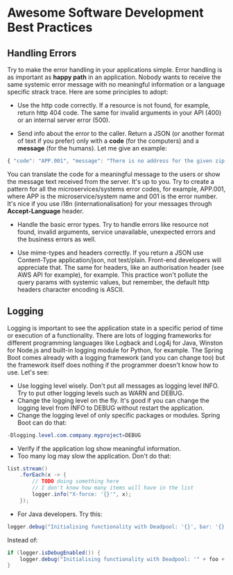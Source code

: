 # Awesome Software Development Best Practices

## Handling Errors

Try to make the error handling in your applications simple. Error handling is as important as **happy path** in an application. Nobody wants to receive the same systemic error message with no meaningful information or a language specific strack trace. Here are some principles to adopt:

* Use the http code correctly. If a resource is not found, for example, return http 404 code. The same for invalid arguments in your API (400) or an internal server error (500).

* Send info about the error to the caller. Return a JSON (or another format of text if you prefer) only with a **code** (for the computers) and a **message** (for the humans). Let me give an example:

```js
{ "code": "APP.001", "message": "There is no address for the given zip-code" } 
```
You can translate the code for a meaningful message to the users or show the message text received from the server. It's up to you. Try to create a pattern for all the microservices/systems error codes, for example, APP.001, where APP is the microservice/system name and 001 is the error number.
It's nice if you use i18n (internationalisation) for your messages through **Accept-Language** header.

* Handle the basic error types. Try to handle errors like resource not found, invalid arguments, service unavailable, unexpected errors and the business errors as well.

* Use mime-types and headers correctly. If you return a JSON use Content-Type application/json, not text/plain. Front-end developers will appreciate that. The same for headers, like an authorisation header (see AWS API for example), for example. This practice won't pollute the query params with systemic values, but remember, the default http headers character encoding is ASCII.

## Logging

Logging is important to see the application state in a specific period of time or execution of a functionality. There are lots of logging frameworks for different programming languages like Logback and Log4j for Java, Winston for Node.js and built-in logging module for Python, for example. The Spring Boot comes already with a logging framework (and you can change too) but the framework itself does nothing if the programmer doesn't know how to use. Let's see:

* Use logging level wisely. Don't put all messages as logging level INFO. Try to put other logging levels such as WARN and DEBUG.
* Change the logging level on the fly. It's good if you can change the logging level from INFO to DEBUG without restart the application. 
* Change the logging level of only specific packages or modules. Spring Boot can do that:
```java
-Dlogging.level.com.company.myproject=DEBUG
```
* Verify if the application log show meaningful information.
* Too many log may slow the application. Don't do that:

```java
list.stream()
    .forEach(x -> {
        // TODO doing something here
        // I don't know how many items will have in the list
        logger.info("X-force: '{}'", x);
    });
```

* For Java developers. Try this:

```java
logger.debug("Initialising functionality with Deadpool: '{}', bar: '{}' and xpto: '{}'", foo, bar, xpto);
```
Instead of:

```java
if (logger.isDebugEnabled()) {
    logger.debug("Initialising functionality with Deadpool: '" + foo + "', bar: '" + bar + "' and xpto: '" + xpto + "'");
}
```

